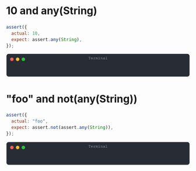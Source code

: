 # 10 and any(String)

```js
assert({
  actual: 10,
  expect: assert.any(String),
});
```

![img](<./assert_any/10 and any(String).svg>)

# "foo" and not(any(String))

```js
assert({
  actual: "foo",
  expect: assert.not(assert.any(String)),
});
```

![img](<./assert_any/"foo" and not(any(String)).svg>)

